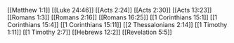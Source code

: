 [[Matthew 1:1]]
[[Luke 24:46]]
[[Acts 2:24]]
[[Acts 2:30]]
[[Acts 13:23]]
[[Romans 1:3]]
[[Romans 2:16]]
[[Romans 16:25]]
[[1 Corinthians 15:1]]
[[1 Corinthians 15:4]]
[[1 Corinthians 15:11]]
[[2 Thessalonians 2:14]]
[[1 Timothy 1:11]]
[[1 Timothy 2:7]]
[[Hebrews 12:2]]
[[Revelation 5:5]]
